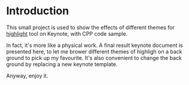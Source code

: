 # Introduction

This small project is used to show the effects of  different themes for
[highlight](http://www.andre-simon.de/doku/highlight/en/highlight.html) tool on
Keynote, with CPP code sample.

In fact, it's more like a physical work. A final result keynote document
is presented here, to let me brower different themes of highligh on
a back ground to pick up my favourite. It's also convenient to change the back
ground by replacing a new keynote template.

Anyway, enjoy it.
